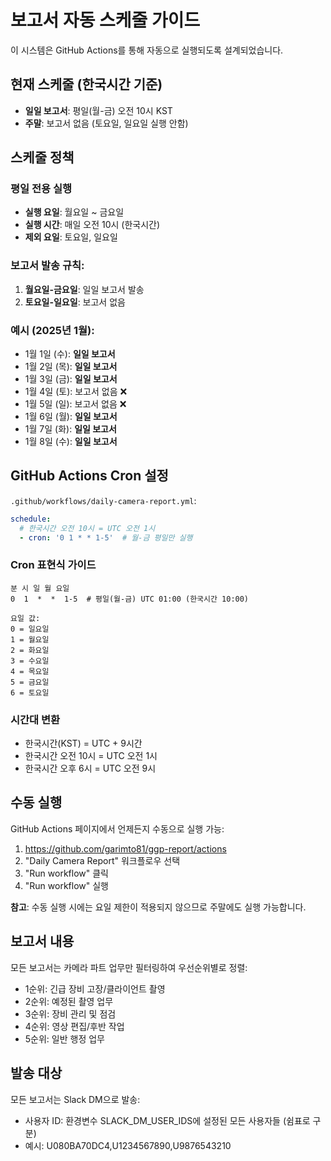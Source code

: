 # 보고서 자동 스케줄 가이드

이 시스템은 GitHub Actions를 통해 자동으로 실행되도록 설계되었습니다.

## 현재 스케줄 (한국시간 기준)

- **일일 보고서**: 평일(월-금) 오전 10시 KST
- **주말**: 보고서 없음 (토요일, 일요일 실행 안함)

## 스케줄 정책

### 평일 전용 실행
- **실행 요일**: 월요일 ~ 금요일
- **실행 시간**: 매일 오전 10시 (한국시간)
- **제외 요일**: 토요일, 일요일

### 보고서 발송 규칙:
1. **월요일-금요일**: 일일 보고서 발송
2. **토요일-일요일**: 보고서 없음

### 예시 (2025년 1월):
- 1월 1일 (수): **일일 보고서**
- 1월 2일 (목): **일일 보고서**
- 1월 3일 (금): **일일 보고서**
- 1월 4일 (토): 보고서 없음 ❌
- 1월 5일 (일): 보고서 없음 ❌
- 1월 6일 (월): **일일 보고서**
- 1월 7일 (화): **일일 보고서**
- 1월 8일 (수): **일일 보고서**

## GitHub Actions Cron 설정

`.github/workflows/daily-camera-report.yml`:

```yaml
schedule:
  # 한국시간 오전 10시 = UTC 오전 1시
  - cron: '0 1 * * 1-5'  # 월-금 평일만 실행
```

### Cron 표현식 가이드
```
분 시 일 월 요일
0  1  *  *  1-5  # 평일(월-금) UTC 01:00 (한국시간 10:00)

요일 값:
0 = 일요일
1 = 월요일
2 = 화요일
3 = 수요일
4 = 목요일
5 = 금요일
6 = 토요일
```

### 시간대 변환
- 한국시간(KST) = UTC + 9시간
- 한국시간 오전 10시 = UTC 오전 1시
- 한국시간 오후 6시 = UTC 오전 9시

## 수동 실행

GitHub Actions 페이지에서 언제든지 수동으로 실행 가능:
1. https://github.com/garimto81/ggp-report/actions
2. "Daily Camera Report" 워크플로우 선택
3. "Run workflow" 클릭
4. "Run workflow" 실행

**참고**: 수동 실행 시에는 요일 제한이 적용되지 않으므로 주말에도 실행 가능합니다.

## 보고서 내용

모든 보고서는 카메라 파트 업무만 필터링하여 우선순위별로 정렬:
- 1순위: 긴급 장비 고장/클라이언트 촬영
- 2순위: 예정된 촬영 업무
- 3순위: 장비 관리 및 점검
- 4순위: 영상 편집/후반 작업
- 5순위: 일반 행정 업무

## 발송 대상

모든 보고서는 Slack DM으로 발송:
- 사용자 ID: 환경변수 SLACK_DM_USER_IDS에 설정된 모든 사용자들 (쉼표로 구분)
- 예시: U080BA70DC4,U1234567890,U9876543210